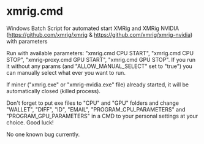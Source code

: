 # xmrig.cmd
Windows Batch Script for automated start XMRig and XMRig NVIDIA (https://github.com/xmrig/xmrig & https://github.com/xmrig/xmrig-nvidia) with parameters

Run with available parameters: 
  "xmrig.cmd CPU START", 
  "xmrig.cmd CPU STOP", 
  "xmrig-proxy.cmd GPU START", 
  "xmrig.cmd GPU STOP".
If you run it without any params (and "ALLOW_MANUAL_SELECT" set to "true") you can manually select what ever you want to run.

If miner ("xmrig.exe" or "xmrig-nvidia.exe" file) already started, it will be automatically closed (killed process).

Don't forget to put exe files to "CPU" and "GPU" folders and change "WALLET", "DIFF", "ID", "EMAIL", "PROGRAM_CPU_PARAMETERS" and "PROGRAM_GPU_PARAMETERS" in a CMD to your personal settings at your choice. Good luck!

No one known bug currently.
